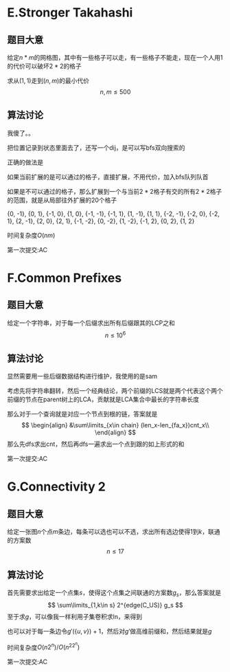 # E.Stronger Takahashi

## 题目大意

给定$n*m$的网格图，其中有一些格子可以走，有一些格子不能走，现在一个人用1的代价可以破坏$2*2$的格子

求从$(1,1)$走到$(n,m)$的最小代价
$$
n,m\leq 500
$$

## 算法讨论

我傻了。。

把位置记录到状态里面去了，还写一个dij，是可以写bfs双向搜索的

正确的做法是

如果当前扩展的是可以通过的格子，直接扩展，不用代价，加入bfs队列队首

如果是不可以通过的格子，那么扩展到一个与当前$2*2$格子有交的所有$2*2$格子的范围，就是从局部往外扩展的20个格子

{0, -1}, {0, 1}, {-1, 0}, {1, 0}, {-1, -1}, {-1, 1}, {1, -1}, {1, 1}, {-2, -1}, {-2, 0}, {-2, 1}, {2, -1}, {2, 0}, {2, 1}, {-1, -2}, {0, -2}, {1, -2}, {-1, 2}, {0, 2}, {1, 2}

时间复杂度$O(nm)$

第一次提交:AC

# F.Common Prefixes

## 题目大意

给定一个字符串，对于每一个后缀求出所有后缀跟其的LCP之和
$$
n\leq 10^6
$$

## 算法讨论

显然需要用一些后缀数据结构进行维护，我使用的是sam

考虑先将字符串翻转，然后一个经典结论，两个前缀的LCS就是两个代表这个两个前缀的节点在parent树上的LCA，贡献就是LCA集合中最长的字符串长度

那么对于一个查询就是对应一个节点到根的链，答案就是
$$
\begin{align}
&\sum\limits_{x\in chain} (len_x-len_{fa_x})cnt_x\\
\end{align}
$$
那么先dfs求出cnt，然后再dfs一遍求出一个点到跟的如上形式的和

第一次提交:AC

#  G.Connectivity 2

## 题目大意

给定一张图$n$个点$m$条边，每条可以选也可以不选，求出所有选边使得$1$到$k$，联通的方案数
$$
n\leq 17
$$

## 算法讨论

首先需要求出给定一个点集$s$，使得这个点集之间联通的方案数$g_s$，那么答案就是
$$
\sum\limits_{1,k\in s} 2^{edge(C_US)} g_s
$$
至于求$g$，可以像我一样利用子集卷积求ln，来得到

也可以对于每一条边令$g'(\{u,v\})+1$，然后对$g'$做高维前缀和，然后结果就是$g$

时间复杂度$O(n2^n)/O(n^22^n)$

第一次提交:AC